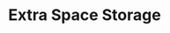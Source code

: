 ---
title: "Extra Space Storage"
url: /west-valley-city/extra-space-storage/
shop: storage rental
---